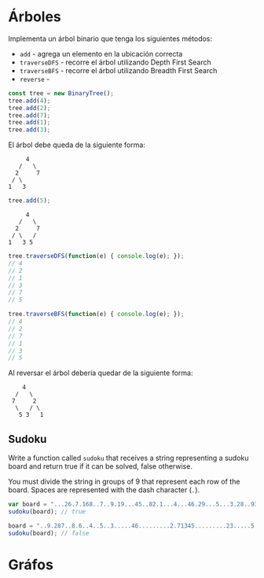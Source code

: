 # Árboles

Implementa un árbol binario que tenga los siguientes métodos:

* `add` - agrega un elemento en la ubicación correcta
* `traverseDFS` - recorre el árbol utilizando Depth First Search
* `traverseBFS` - recorre el árbol utilizando Breadth First Search
* `reverse` -

```javascript
const tree = new BinaryTree();
tree.add(4);
tree.add(2);
tree.add(7);
tree.add(1);
tree.add(3);
```

El árbol debe queda de la siguiente forma:

```
     4
   /   \
  2     7
 / \
1   3
```

```javascript
tree.add(5);
```

```
     4
   /   \
  2     7
 / \   /
1   3 5
```

```javascript
tree.traverseDFS(function(e) { console.log(e); });
// 4
// 2
// 1
// 3
// 7
// 5

tree.traverseBFS(function(e) { console.log(e); });
// 4
// 2
// 7
// 1
// 3
// 5
```

Al reversar el árbol debería quedar de la siguiente forma:

```
    4
  /   \
 7     2
  \   / \
   5 3   1
```

## Sudoku

Write a function called `sudoku` that receives a string representing a sudoku board and return true if it can be solved, false otherwise.

You must divide the string in groups of 9 that represent each row of the board. Spaces are represented with the dash character (`.`).

```javascript
var board = "...26.7.168..7..9.19...45..82.1...4...46.29...5...3.28..93...74.4..5..367.3.18...";
sudoku(board); // true

board = "..9.287..8.6..4..5..3.....46.........2.71345.........23.....5..9..4..8.7..125.3.."
sudoku(board); // false
```

# Gráfos
